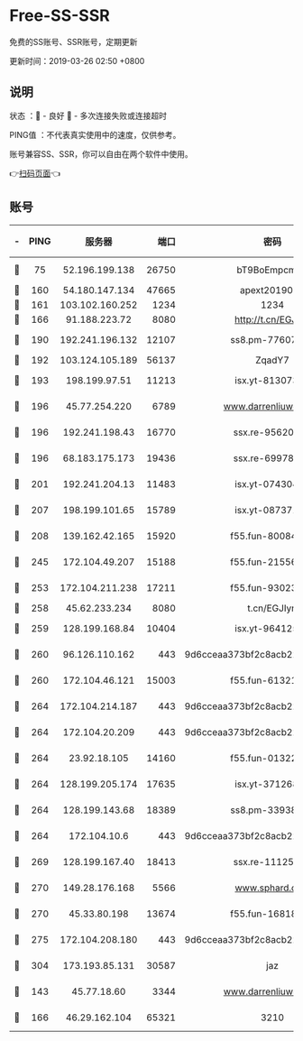# Free-SS-SSR

免费的SS账号、SSR账号，定期更新

更新时间：2019-03-26 02:50 +0800

## 说明

状态     ：🙂 - 良好 🙁 - 多次连接失败或连接超时

PING值   ：不代表真实使用中的速度，仅供参考。

账号兼容SS、SSR，你可以自由在两个软件中使用。

👉[扫码页面](https://liesauer.github.io/Free-SS-SSR/)👈

## 账号

|-|PING|服务器|端口|密码|加密方式|区域|
|:----:|:----:|:-----:|-----:|:----:|:----:|:----:|
|🙂|75|52.196.199.138|26750|bT9BoEmpcmP7|aes-256-cfb|JP|
|🙂|160|54.180.147.134|47665|apext2019001|chacha20|KR|
|🙂|161|103.102.160.252|1234|1234|rc4-md5|JP|
|🙂|166|91.188.223.72|8080|http://t.cn/EGJIyrl|rc4-md5|RU|
|🙂|190|192.241.196.132|12107|ss8.pm-77607879|aes-256-cfb|US|
|🙂|192|103.124.105.189|56137|ZqadY7|chacha20|CN|
|🙂|193|198.199.97.51|11213|isx.yt-81307363|aes-256-cfb|US|
|🙂|196|45.77.254.220|6789|www.darrenliuwei.com|aes-256-cfb|SG|
|🙂|196|192.241.198.43|16770|ssx.re-95620121|aes-256-cfb|US|
|🙂|196|68.183.175.173|19436|ssx.re-69978912|aes-256-cfb|US|
|🙂|201|192.241.204.13|11483|isx.yt-07430483|aes-256-cfb|US|
|🙂|207|198.199.101.65|15789|isx.yt-08737172|aes-256-cfb|US|
|🙂|208|139.162.42.165|15920|f55.fun-80084282|aes-256-cfb|SG|
|🙂|245|172.104.49.207|15188|f55.fun-21556723|aes-256-cfb|SG|
|🙂|253|172.104.211.238|17211|f55.fun-93023249|aes-256-cfb|US|
|🙂|258|45.62.233.234|8080|t.cn/EGJIyrl|rc4-md5|CA|
|🙂|259|128.199.168.84|10404|isx.yt-96412593|aes-256-cfb|SG|
|🙂|260|96.126.110.162|443|9d6cceaa373bf2c8acb22e60b6a58be6|aes-256-cfb|US|
|🙂|260|172.104.46.121|15003|f55.fun-61321984|aes-256-cfb|SG|
|🙂|264|172.104.214.187|443|9d6cceaa373bf2c8acb22e60b6a58be6|aes-256-cfb|US|
|🙂|264|172.104.20.209|443|9d6cceaa373bf2c8acb22e60b6a58be6|aes-256-cfb|US|
|🙂|264|23.92.18.105|14160|f55.fun-01322575|aes-256-cfb|US|
|🙂|264|128.199.205.174|17635|isx.yt-37126859|aes-256-cfb|SG|
|🙂|264|128.199.143.68|18389|ss8.pm-33938074|aes-256-cfb|SG|
|🙂|264|172.104.10.6|443|9d6cceaa373bf2c8acb22e60b6a58be6|aes-256-cfb|US|
|🙂|269|128.199.167.40|18413|ssx.re-11125566|aes-256-cfb|SG|
|🙂|270|149.28.176.168|5566|www.sphard.com|aes-256-cfb|AU|
|🙂|270|45.33.80.198|13674|f55.fun-16818858|aes-256-cfb|US|
|🙂|275|172.104.208.180|443|9d6cceaa373bf2c8acb22e60b6a58be6|aes-256-cfb|US|
|🙂|304|173.193.85.131|30587|jaz|aes-256-cfb|US|
|🙂|143|45.77.18.60|3344|www.darrenliuwei.com|aes-256-cfb|JP|
|🙁|166|46.29.162.104|65321|3210|aes-256-ctr|RU|
